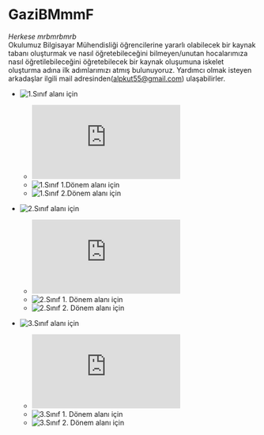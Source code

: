 # GaziBMmmF
*Herkese mrbmrbmrb*<br> 
Okulumuz Bilgisayar Mühendisliği öğrencilerine yararlı olabilecek bir kaynak tabanı oluşturmak ve nasıl öğretebileceğini bilmeyen/unutan hocalarımıza nasıl öğretilebileceğini öğretebilecek bir kaynak oluşumuna iskelet oluşturma adına ilk adımlarımızı atmış bulunuyoruz. Yardımcı olmak isteyen arkadaşlar ilgili mail adresinden(alpkut55@gmail.com) ulaşabilirler.
- ![1.Sınıf alanı için](https://github.com/tonyukukkula/GaziBMmmF/tree/main/sınıf1)
    - ![*1. Sınıf hakkında yazısı*](https://github.com/tonyukukkula/GaziBMmmF/blob/main/sınıf1/sinif1.md)<br>
    - ![1.Sınıf 1.Dönem alanı için](https://github.com/tonyukukkula/GaziBMmmF/tree/main/sınıf1/donem1)
    - ![1.Sınıf 2.Dönem alanı için](https://github.com/tonyukukkula/GaziBMmmF/tree/main/sınıf1/donem2)
    
- ![2.Sınıf alanı için](https://github.com/tonyukukkula/GaziBMmmF/tree/main/sınıf2)
    - ![*2. Sınıf hakkında yazısı*](https://github.com/tonyukukkula/GaziBMmmF/blob/main/sınıf2/sinif2.md)<br>
    - ![2.Sınıf 1. Dönem alanı için](https://github.com/tonyukukkula/GaziBMmmF/tree/main/sınıf2/donem1)
    - ![2.Sınıf 2. Dönem alanı için](https://github.com/tonyukukkula/GaziBMmmF/tree/main/sınıf2/donem2)
    
    
- ![3.Sınıf alanı için](https://github.com/tonyukukkula/GaziBMmmF/tree/main/sınıf3)
    - ![*3. Sınıf hakkında yazısı*](https://github.com/tonyukukkula/GaziBMmmF/blob/main/sınıf3/sinif3.md)<br>
    - ![3.Sınıf 1. Dönem alanı için](https://github.com/tonyukukkula/GaziBMmmF/tree/main/sınıf3/donem1)
    - ![3.Sınıf 2. Dönem alanı için](https://github.com/tonyukukkula/GaziBMmmF/tree/main/sınıf3/donem2)
